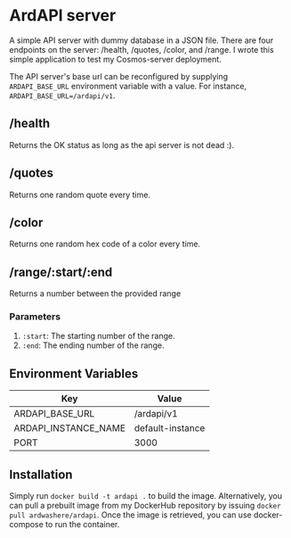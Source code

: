 # ArdAPI server

A simple API server with dummy database in a JSON file. There are four endpoints on the server: /health, /quotes, /color, and /range. I wrote this simple application to test my Cosmos-server deployment.

The API server's base url can be reconfigured by supplying `ARDAPI_BASE_URL` environment variable with a value. For instance, `ARDAPI_BASE_URL=/ardapi/v1`.

## /health

Returns the OK status as long as the api server is not dead :).

## /quotes

Returns one random quote every time.

## /color

Returns one random hex code of a color every time.

## /range/:start/:end

Returns a number between the provided range

### Parameters

1. `:start`: The starting number of the range.
2. `:end`: The ending number of the range.

## Environment Variables

| Key                  | Value            |
| -------------------- | ---------------- |
| ARDAPI_BASE_URL      | /ardapi/v1       |
| ARDAPI_INSTANCE_NAME | default-instance |
| PORT                 | 3000             |

## Installation

Simply run `docker build -t ardapi .` to build the image. Alternatively, you can pull a prebuilt image from my DockerHub repository by issuing `docker pull ardwashere/ardapi`. Once the image is retrieved, you can use docker-compose to run the container.
